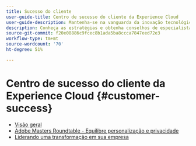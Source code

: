 ```yaml
---
title: Sucesso do cliente
user-guide-title: Centro de sucesso do cliente da Experience Cloud
user-guide-description: Mantenha-se na vanguarda da inovação tecnológica e maximize seu impacto como líder. Saiba mais sobre estratégias de liderança de pensamento, orientação estratégica e muito mais.
description: Conheça as estratégias e obtenha conselhos de especialistas para capacitar seu sucesso como líder de negócios usando o Adobe Experience Cloud.
source-git-commit: f20e08886c9fcec8b1ada5ba8ccca7847eed72e3
workflow-type: tm+mt
source-wordcount: '70'
ht-degree: 51%

---
```


# Centro de sucesso do cliente da Experience Cloud {#customer-success}

+ [Visão geral](overview.md)
+ [Adobe Masters Roundtable - Equilibre personalização e privacidade](adobe-masters-roundtable-balancing-personalization.md)
+ [Liderando uma transformação em sua empresa](lead-enterprise-transformation.md)
